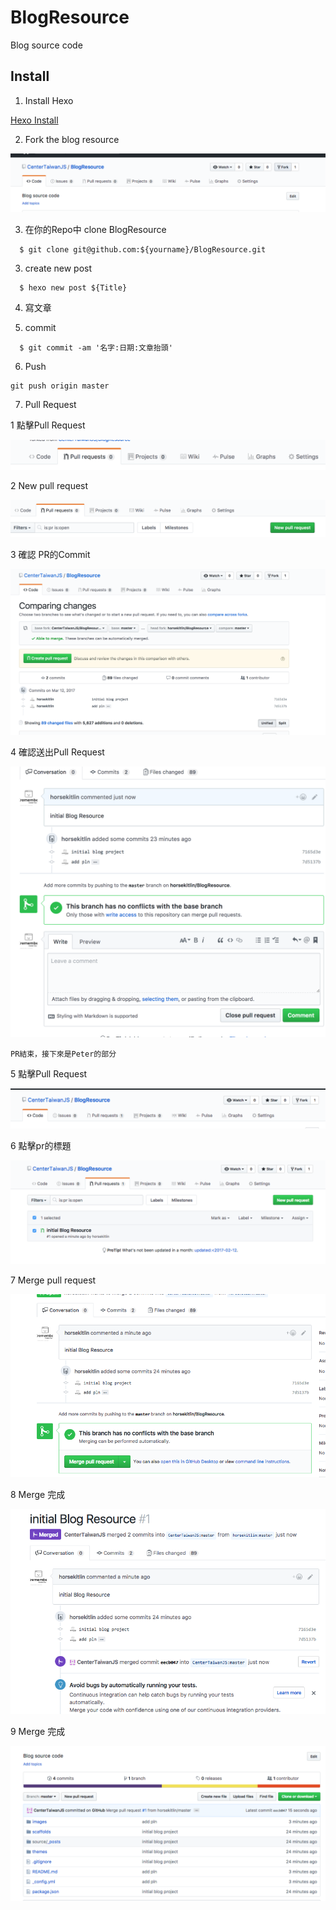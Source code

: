 # BlogResource
Blog source code

## Install 

1. Install Hexo

[Hexo Install](https://hexo.io/docs/#Installation)

2. Fork the blog resource

![step1](./images/step1.png)

3. 在你的Repo中 clone BlogResource

```
  $ git clone git@github.com:${yourname}/BlogResource.git
```

3. create new post

```
  $ hexo new post ${Title}
```

4. 寫文章

5. commit

```
  $ git commit -am '名字:日期:文章抬頭'
```

6. Push

```
git push origin master
```

7. Pull Request

  1 點擊Pull Request

  ![step2](./images/step2.png)

  2 New pull request

  ![step3](./images/step3.png)

  3 確認 PR的Commit

  ![step4](./images/step4.png)

  4 確認送出Pull Request

  ![step5](./images/step5.png)

    PR結束，接下來是Peter的部分

  5 點擊Pull Request

  ![step6](./images/step6.png)

  6 點擊pr的標題

  ![step7](./images/step7.png)

  7 Merge pull request

  ![step8](./images/step8.png)

  8 Merge 完成

  ![step9](./images/step9.png)

  9 Merge 完成

  ![step10](./images/step10.png)
